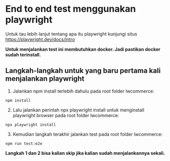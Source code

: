 # End to end test menggunakan playwright

Untuk tau lebih lanjut tentang apa itu playwright kunjungi situs https://playwright.dev/docs/intro

**Untuk menjalankan test ini membutuhkan docker. Jadi pastikan docker sudah terinstall.**

## Langkah-langkah untuk yang baru pertama kali menjalankan playwright

1. Jalankan npm install terlebih dahulu pada root folder lwcommerce:

```shell script
npm install
```

2. Lalu jalankan perintah npx playwright install untuk menginstall playwright browser pada root folder lwcommerce:

```shell script
npx playwright install
```

3. Kemudian langkah terakhir jalankan test pada root folder lwcommerce:

```shell script
npm run test:e2e
```

**Langkah 1 dan 2 bisa kalian skip jika kalian sudah menjalankannya sekali.**